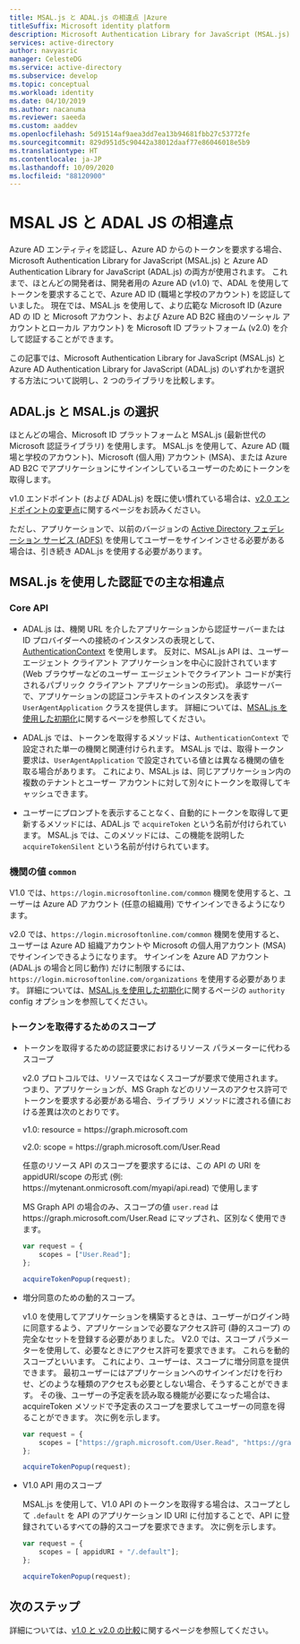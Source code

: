 ```yaml
---
title: MSAL.js と ADAL.js の相違点 |Azure
titleSuffix: Microsoft identity platform
description: Microsoft Authentication Library for JavaScript (MSAL.js) と Azure AD Authentication Library for JavaScript (ADAL.js) の違いと、どちらを使用するかを選択する方法について説明します。
services: active-directory
author: navyasric
manager: CelesteDG
ms.service: active-directory
ms.subservice: develop
ms.topic: conceptual
ms.workload: identity
ms.date: 04/10/2019
ms.author: nacanuma
ms.reviewer: saeeda
ms.custom: aaddev
ms.openlocfilehash: 5d91514af9aea3dd7ea13b94681fbb27c53772fe
ms.sourcegitcommit: 829d951d5c90442a38012daaf77e86046018e5b9
ms.translationtype: HT
ms.contentlocale: ja-JP
ms.lasthandoff: 10/09/2020
ms.locfileid: "88120900"
---
```

# <a name="differences-between-msal-js-and-adal-js"></a>MSAL JS と ADAL JS の相違点

Azure AD エンティティを認証し、Azure AD からのトークンを要求する場合、Microsoft Authentication Library for JavaScript (MSAL.js) と Azure AD Authentication Library for JavaScript (ADAL.js) の両方が使用されます。 これまで、ほとんどの開発者は、開発者用の Azure AD (v1.0) で、ADAL を使用してトークンを要求することで、Azure AD ID (職場と学校のアカウント) を認証していました。 現在では、MSAL.js を使用して、より広範な Microsoft ID (Azure AD の ID と Microsoft アカウント、および Azure AD B2C 経由のソーシャル アカウントとローカル アカウント) を Microsoft ID プラットフォーム (v2.0) を介して認証することができます。

この記事では、Microsoft Authentication Library for JavaScript (MSAL.js) と Azure AD Authentication Library for JavaScript (ADAL.js) のいずれかを選択する方法について説明し、2 つのライブラリを比較します。

## <a name="choosing-between-adaljs-and-msaljs"></a>ADAL.js と MSAL.js の選択

ほとんどの場合、Microsoft ID プラットフォームと MSAL.js (最新世代の Microsoft 認証ライブラリ) を使用します。 MSAL.js を使用して、Azure AD (職場と学校のアカウント)、Microsoft (個人用) アカウント (MSA)、または Azure AD B2C でアプリケーションにサインインしているユーザーのためにトークンを取得します。

v1.0 エンドポイント (および ADAL.js) を既に使い慣れている場合は、[v2.0 エンドポイントの変更点](../azuread-dev/azure-ad-endpoint-comparison.md)に関するページをお読みください。

ただし、アプリケーションで、以前のバージョンの [Active Directory フェデレーション サービス (ADFS)](/windows-server/identity/active-directory-federation-services) を使用してユーザーをサインインさせる必要がある場合は、引き続き ADAL.js を使用する必要があります。

## <a name="key-differences-in-authentication-with-msaljs"></a>MSAL.js を使用した認証での主な相違点

### <a name="core-api"></a>Core API

* ADAL.js は、機関 URL を介したアプリケーションから認証サーバーまたは ID プロバイダーへの接続のインスタンスの表現として、[AuthenticationContext](https://github.com/AzureAD/azure-activedirectory-library-for-js/wiki/Config-authentication-context#authenticationcontext) を使用します。 反対に、MSAL.js API は、ユーザー エージェント クライアント アプリケーションを中心に設計されています (Web ブラウザーなどのユーザー エージェントでクライアント コードが実行されるパブリック クライアント アプリケーションの形式)。 承認サーバーで、アプリケーションの認証コンテキストのインスタンスを表す `UserAgentApplication` クラスを提供します。 詳細については、[MSAL.js を使用した初期化](msal-js-initializing-client-applications.md)に関するページを参照してください。

* ADAL.js では、トークンを取得するメソッドは、`AuthenticationContext` で設定された単一の機関と関連付けられます。 MSAL.js では、取得トークン要求は、`UserAgentApplication` で設定されている値とは異なる機関の値を取る場合があります。 これにより、MSAL.js は、同じアプリケーション内の複数のテナントとユーザー アカウントに対して別々にトークンを取得してキャッシュできます。

* ユーザーにプロンプトを表示することなく、自動的にトークンを取得して更新するメソッドには、ADAL.js で `acquireToken` という名前が付けられています。 MSAL.js では、このメソッドには、この機能を説明した `acquireTokenSilent` という名前が付けられています。

### <a name="authority-value-common"></a>機関の値 `common`

V1.0 では、`https://login.microsoftonline.com/common` 機関を使用すると、ユーザーは Azure AD アカウント (任意の組織用) でサインインできるようになります。

v2.0 では、`https://login.microsoftonline.com/common` 機関を使用すると、ユーザーは Azure AD 組織アカウントや Microsoft の個人用アカウント (MSA) でサインインできるようになります。 サインインを Azure AD アカウント (ADAL.js の場合と同じ動作) だけに制限するには、`https://login.microsoftonline.com/organizations` を使用する必要があります。 詳細については、[MSAL.js を使用した初期化](msal-js-initializing-client-applications.md)に関するページの `authority` config オプションを参照してください。

### <a name="scopes-for-acquiring-tokens"></a>トークンを取得するためのスコープ
* トークンを取得するための認証要求におけるリソース パラメーターに代わるスコープ

    v2.0 プロトコルでは、リソースではなくスコープが要求で使用されます。 つまり、アプリケーションが、MS Graph などのリソースのアクセス許可でトークンを要求する必要がある場合、ライブラリ メソッドに渡される値における差異は次のとおりです。

    v1.0: resource = https\://graph.microsoft.com

    v2.0: scope = https\://graph.microsoft.com/User.Read

    任意のリソース API のスコープを要求するには、この API の URI を appidURI/scope の形式 (例: https:\//mytenant.onmicrosoft.com/myapi/api.read) で使用します

    MS Graph API の場合のみ、スコープの値 `user.read` は https:\//graph.microsoft.com/User.Read にマップされ、区別なく使用できます。

    ```javascript
    var request = {
        scopes = ["User.Read"];
    };

    acquireTokenPopup(request);   
    ```

* 増分同意のための動的スコープ。

    v1.0 を使用してアプリケーションを構築するときは、ユーザーがログイン時に同意するよう、アプリケーションで必要なアクセス許可 (静的スコープ) の完全なセットを登録する必要がありました。 V2.0 では、スコープ パラメーターを使用して、必要なときにアクセス許可を要求できます。 これらを動的スコープといいます。 これにより、ユーザーは、スコープに増分同意を提供できます。 最初ユーザーにはアプリケーションへのサインインだけを行わせ、どのような種類のアクセスも必要としない場合、そうすることができます。 その後、ユーザーの予定表を読み取る機能が必要になった場合は、acquireToken メソッドで予定表のスコープを要求してユーザーの同意を得ることができます。 次に例を示します。

    ```javascript
    var request = {
        scopes = ["https://graph.microsoft.com/User.Read", "https://graph.microsoft.com/Calendar.Read"];
    };

    acquireTokenPopup(request);   
    ```

* V1.0 API 用のスコープ

    MSAL.js を使用して、V1.0 API のトークンを取得する場合は、スコープとして `.default` を API のアプリケーション ID URI に付加することで、API に登録されているすべての静的スコープを要求できます。 次に例を示します。

    ```javascript
    var request = {
        scopes = [ appidURI + "/.default"];
    };

    acquireTokenPopup(request);
    ```

## <a name="next-steps"></a>次のステップ
詳細については、[v1.0 と v2.0 の比較](../azuread-dev/azure-ad-endpoint-comparison.md)に関するページを参照してください。